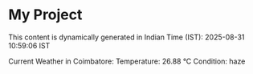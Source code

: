 # My Project

This content is dynamically generated in Indian Time (IST): 2025-08-31 10:59:06 IST


Current Weather in Coimbatore:
Temperature: 26.88 °C
Condition: haze
